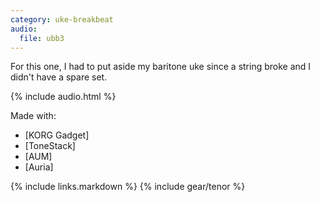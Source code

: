 ```yaml
---
category: uke-breakbeat
audio:
  file: ubb3
---
```

For this one, I had to put aside my baritone uke since a string broke and I didn't have a spare set.

{% include audio.html %}

Made with:

* [KORG Gadget]
* [ToneStack]
* [AUM]
* [Auria]

{% include links.markdown %}
{% include gear/tenor %}